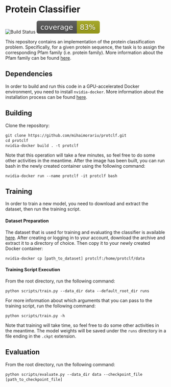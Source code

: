 # Protein Classifier

![Build Status](https://github.com/mihaimorariu/protclf/actions/workflows/main.yml/badge.svg)
![Code Coverage](https://raw.githubusercontent.com/mihaimorariu/protclf/coverage-badge/coverage.svg)

This repository contains an implementation of the protein classification problem. Specifically, for a given protein sequence, the task is to assign the corresponding Pfam family (i.e. protein family). More information about the Pfam family can be found [here](https://en.wikipedia.org/wiki/Pfam).

## Dependencies

In order to build and run this code in a GPU-accelerated Docker environment, you need to install `nvidia-docker`. More information about the installation process can be found [here](https://github.com/NVIDIA/nvidia-docker).

## Building

Clone the repository:

```
git clone https://github.com/mihaimorariu/protclf.git
cd protclf
nvidia-docker build . -t protclf
```

Note that this operation will take a few minutes, so feel free to do some other activities in the meantime. After the image has been built, you can run bash in the newly created container using the following command:

```
nvidia-docker run --name protclf -it protclf bash
```

## Training

In order to train a new model, you need to download and extract the dataset, then run the training script.

#### Dataset Preparation

The dataset that is used for training and evaluating the classifier is available [here](https://www.kaggle.com/googleai/pfam-seed-random-split). After creating or logging in to your account, download the archive and extract it to a directory of choice. Then copy it to your newly created Docker container:

```
nvidia-docker cp [path_to_dataset] protclf:/home/protclf/data
```

#### Training Script Execution

From the root directory, run the following command:

```
python scripts/train.py --data_dir data --default_root_dir runs
```

For more information about which arguments that you can pass to the training script, run the following command:

```
python scripts/train.py -h
```

Note that training will take time, so feel free to do some other activities in the meantime. The model weights will be saved under the `runs` directory in a file ending in the `.ckpt` extension.

## Evaluation

From the root directory, run the following command:

```
python scripts/evaluate.py --data_dir data --checkpoint_file [path_to_checkpoint_file]
```
